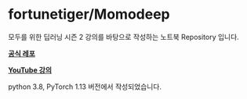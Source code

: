 # fortunetiger/Momodeep

모두를 위한 딥러닝 시즌 2 강의를 바탕으로 작성하는 노트북 Repository 입니다.

**[공식 레포](https://github.com/deeplearningzerotoall/PyTorch)**

**[YouTube 강의](https://www.youtube.com/playlist?list=PLQ28Nx3M4JrhkqBVIXg-i5_CVVoS1UzAv)** 


python 3.8, PyTorch 1.13 버전에서 작성되었습니다.

